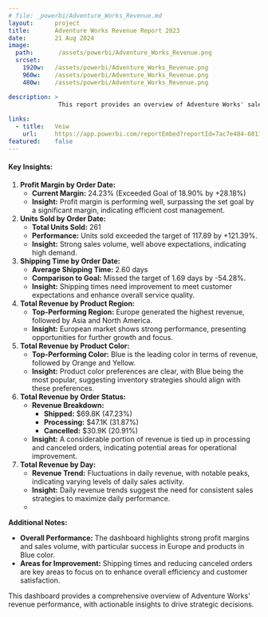 ```yaml
---
# file: _powerbi/Adventure_Works_Revenue.md
layout:      project
title:       Adventure Works Revenue Report 2023
date:        21 Aug 2024
image:
  path:       /assets/powerbi/Adventure_Works_Revenue.png
  srcset:
    1920w:   /assets/powerbi/Adventure_Works_Revenue.png
    960w:    /assets/powerbi/Adventure_Works_Revenue.png
    480w:    /assets/powerbi/Adventure_Works_Revenue.png

description: >
              This report provides an overview of Adventure Works' sales performance, highlighting key metrics such as stock levels, quantity purchased, and median sales across various countries. The report also showcases loyalty points by country, median sales distribution, and trends over time, offering a comprehensive snapshot of the company's revenue dynamics.
  
links:
  - title:   Veiw
    url:     https://app.powerbi.com/reportEmbed?reportId=7ac7e484-6811-42fc-a20e-d4dd0025743a&autoAuth=true&ctid=801585e2-0e6a-4322-a002-e7fc8457bab4
featured:    false
---
```

#### Key Insights:

1. **Profit Margin by Order Date:**
   - **Current Margin:** 24.23% (Exceeded Goal of 18.90% by +28.18%)
   - **Insight:** Profit margin is performing well, surpassing the set goal by a significant margin, indicating efficient cost management.
2. **Units Sold by Order Date:**
   - **Total Units Sold:** 261
   - **Performance:** Units sold exceeded the target of 117.89 by +121.39%.
   - **Insight:** Strong sales volume, well above expectations, indicating high demand.
3. **Shipping Time by Order Date:**
   - **Average Shipping Time:** 2.60 days
   - **Comparison to Goal:** Missed the target of 1.69 days by -54.28%.
   - **Insight:** Shipping times need improvement to meet customer expectations and enhance overall service quality.
4. **Total Revenue by Product Region:**
   - **Top-Performing Region:** Europe generated the highest revenue, followed by Asia and North America.
   - **Insight:** European market shows strong performance, presenting opportunities for further growth and focus.
5. **Total Revenue by Product Color:**
   - **Top-Performing Color:** Blue is the leading color in terms of revenue, followed by Orange and Yellow.
   - **Insight:** Product color preferences are clear, with Blue being the most popular, suggesting inventory strategies should align with these preferences.
6. **Total Revenue by Order Status:**
   - **Revenue Breakdown:**
     - **Shipped:** $69.8K (47.23%)
     - **Processing:** $47.1K (31.87%)
     - **Cancelled:** $30.9K (20.91%)
    - **Insight:** A considerable portion of revenue is tied up in processing and canceled orders, indicating potential areas for operational improvement.
7. **Total Revenue by Day:**
   - **Revenue Trend:** Fluctuations in daily revenue, with notable peaks, indicating varying levels of daily sales activity.
   - **Insight:** Daily revenue trends suggest the need for consistent sales strategies to maximize daily performance.
   -
**Additional Notes:**
  - **Overall Performance:** The dashboard highlights strong profit margins and sales volume, with particular success in Europe and products in Blue color.
  - **Areas for Improvement:** Shipping times and reducing canceled orders are key areas to focus on to enhance overall efficiency and customer satisfaction.

This dashboard provides a comprehensive overview of Adventure Works' revenue performance, with actionable insights to drive strategic decisions.
